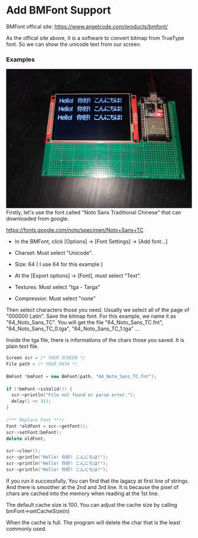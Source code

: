 # Add BMFont Support

BMFont offical site: https://www.angelcode.com/products/bmfont/

As the offical site above, it is a software to convert bitmap from TrueType font.
So we can show the unicode text from our screen.

### Examples
![image](/BmFont.jpg)
Firstly, let's use the font called "Noto Sans Traditional Chinese" that can downloaded from google.

https://fonts.google.com/noto/specimen/Noto+Sans+TC

- In the BMFont, click [Options] -> [Font Settings] -> [Add font...]

- Charset: Must select "Unicode".

- Size: 64 ( I use 64 for this example )

- At the [Export options] -> [Font], must select "Text".
- Textures: Must select "tga - Targa"
- Compressior: Must select "none"

Then select characters those you need. Usually we select all of the page of "000000 Latin". Save the bitmap font. For this example, we name it as "64_Noto_Sans_TC". You will get the file "64_Noto_Sans_TC.fnt", "64_Noto_Sans_TC_0.tga", "64_Noto_Sans_TC_1.tga" ...

Inside the tga file, there is informations of the chars those you saved. It is plain text file.

```cpp
Screen scr = /* YOUR SCREEN */
File path = /* YOUR_PATH */

BmFont *bmFont = new BmFont(path, "64_Noto_Sans_TC.fnt");

if (!bmFont->isValid()) {
  scr->println("File not found or parse error.");
  delay(1 << 31);
}

/*** Replace Font ***/
Font *oldFont = scr->getFont();
scr->setFont(bmFont);
delete oldFont;

scr->clear();
scr->println("Hello! 你好! こんにちは!");
scr->println("Hello! 你好! こんにちは!");
scr->println("Hello! 你好! こんにちは!");
```

If you run it successfully, You can find that the lagacy at first line of strings. And there is smoother at the 2nd and 3rd line. It is because the pixel of chars are cached into the memory when reading at the 1st line.

The default cache size is 100. You can adjust the cache size by calling bmFont->setCacheSize(n)

When the cache is full. The program will delete the char that is the least commonly used.
